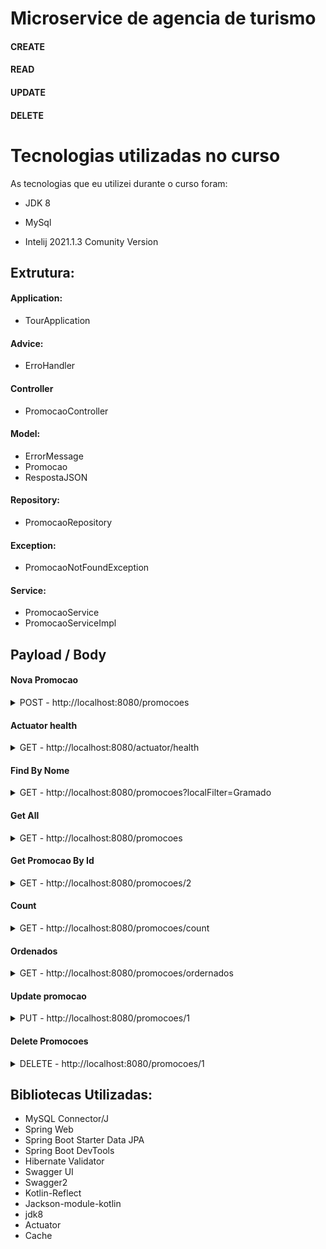 # Microservice de agencia de turismo 

#### CREATE
#### READ
#### UPDATE
#### DELETE

# Tecnologias utilizadas no curso
As tecnologias que eu utilizei durante o curso foram:

- JDK 8

- MySql 

- Intelij 2021.1.3 Comunity Version

## Extrutura:
#### Application:
- TourApplication

#### Advice:
- ErroHandler

#### Controller
- PromocaoController

#### Model:
- ErrorMessage
- Promocao
- RespostaJSON

#### Repository:
- PromocaoRepository

#### Exception:
- PromocaoNotFoundException

#### Service:
- PromocaoService
- PromocaoServiceImpl

## Payload / Body

#### Nova Promocao
<details>
  <summary>POST - http://localhost:8080/promocoes</summary>

```
{
    "descricao": "Viagem de Natal",
    "local": "Fampos do Jordão",
    "isAllInclusive": false,
    "qtdDias": 3,
    "preco" : 500.00
}
```
</details>

#### Actuator health
<details>
  <summary>GET - http://localhost:8080/actuator/health</summary>
</details>

#### Find By Nome
<details>
  <summary>GET - http://localhost:8080/promocoes?localFilter=Gramado</summary>
</details>

#### Get All
<details>
  <summary>GET - http://localhost:8080/promocoes</summary>
</details>

#### Get Promocao By Id
<details>
  <summary>GET - http://localhost:8080/promocoes/2</summary>
</details>

#### Count
<details>
  <summary>GET - http://localhost:8080/promocoes/count</summary>
</details>

#### Ordenados
<details>
  <summary>GET - http://localhost:8080/promocoes/ordernados</summary>
</details>

#### Update promocao
<details>
  <summary>PUT - http://localhost:8080/promocoes/1</summary>

```
{
    "descricao": "Viagem",
    "local": "Campos do Jordão",
    "isAllInclusive": false,
    "qtdDias": 3,
    "preco" : 550.00
}
```
</details>

#### Delete Promocoes
<details>
  <summary>DELETE - http://localhost:8080/promocoes/1</summary>
</details>

## Bibliotecas Utilizadas: 

- MySQL Connector/J
- Spring Web
- Spring Boot Starter Data JPA
- Spring Boot DevTools
- Hibernate Validator
- Swagger UI
- Swagger2
- Kotlin-Reflect
- Jackson-module-kotlin
- jdk8
- Actuator
- Cache
